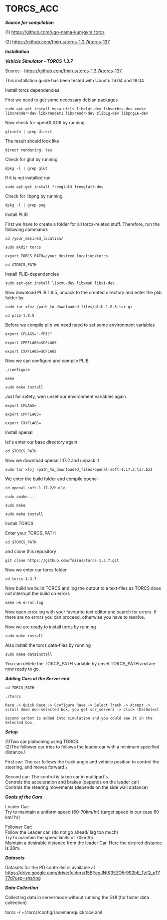 # TORCS_ACC

***Source for compilation***

(1) https://github.com/ugo-nama-kun/gym_torcs

(2) https://github.com/fmirus/torcs-1.3.7#torcs-137

***Installation***

***Vehicle Simulator - TORCS 1.3.7***

Source - https://github.com/fmirus/torcs-1.3.7#torcs-137

This installation guide has been tested with Ubuntu 16.04 and 18.04

Install torcs dependencies

First we need to get some necessary debian packages
```
sudo apt-get install mesa-utils libalut-dev libvorbis-dev cmake libxrender-dev libxrender1 libxrandr-dev zlib1g-dev libpng16-dev
```
Now check for openGL/DRI by running
```
glxinfo | grep direct
```
The result should look like
```
direct rendering: Yes
```
Check for glut by running
```
dpkg -l | grep glut
```
If it is not installed run
```
sudo apt-get install freeglut3 freeglut3-dev
```
Check for libpng by running
```
dpkg -l | grep png
```
Install PLIB

First we have to create a folder for all torcs-related stuff. Therefore, run the following commands
```
cd /your_desired_location/

sudo mkdir torcs

export TORCS_PATH=/your_desired_location/torcs

cd $TORCS_PATH
```
Install PLIB-dependencies
```
sudo apt-get install libxmu-dev libxmu6 libxi-dev
```
Now download PLIB 1.8.5, unpack to the created directory and enter the plib folder by
```
sudo tar xfvz /path_to_downloaded_files/plib-1.8.5.tar.gz

cd plib-1.8.5
```
Before we compile plib we need need to set some environment variables
```
export CFLAGS="-fPIC"

export CPPFLAGS=$CFLAGS

export CXXFLAGS=$CFLAGS
```
Now we can configure and compile PLIB
```
./configure

make

sudo make install
```
Just for safety, wen unset our environment variables again
```
export CFLAGS=

export CPPFLAGS=

export CXXFLAGS=
```
Install openal

let's enter our base directory again
```
cd $TORCS_PATH
```
Now we download openal 1.17.2 and unpack it
```
sudo tar xfvj /path_to_downloaded_files/openal-soft-1.17.2.tar.bz2
```
We enter the build folder and compile openal
```
cd openal-soft-1.17.2/build

sudo cmake ..

sudo make

sudo make install
```
Install TORCS

Enter your TORCS_PATH
```
cd $TORCS_PATH
```
and clone this repository
```
git clone https://github.com/fmirus/torcs-1.3.7.git
```
Now we enter our torcs folder
```
cd torcs-1.3.7
```
Now build we build TORCS and log the output to a text-files as TORCS does not interrupt the build on errors
```
make >& error.log
```
Now open error.log with your favourite text editor and search for errors. If there are no errors you can proceed, otherwise you have to resolve.

Now we are ready to install torcs by running
```
sudo make install
```
Also install the torcs data-files by running
```
sudo make datainstall
```
You can delete the TORCS_PATH variable by unset TORCS_PATH and are now ready to go.

***Adding Cars at the Server end***

```
cd TORCS_PATH

./torcs

Race -> Quick Race -> Configure Race -> Select Track -> Accept -> scroll down non-selected box, you get scr_server2 -> click (De)Select 

Second carbot is added into simulation and you could see it in the Selected box.

```

***Setup***

(1)Two car platooning using TORCS.\
(2)The follower car tries to follows the leader car with a minimum specified distance.\

First car: The car follows the track angle and vehicle position to control the steering, and moves forward.\

Second car: The control is taken car in multipart's.\
Controls the acceleration and brakes (depends on the leader car)\
Controls the steering movements (depends on the side wall distance)

***Goals of the Cars***

Leader Car:\
Try to maintain a uniform speed (60-70km/hr) (target speed in our case 60 km/ hr)

Follower Car:\
Follow the Leader car. (do not go ahead/ lag too much)\
Try to maintain the speed limits of 70km/hr.\
Maintain a desirable distance from the leader Car. Here the desired distance is 20m.

***Datasets***

Datasets for the PD controller is available at https://drive.google.com/drive/folders/15BYagJNtK3EZO5r9S2bE_TzIQ_pT777d?usp=sharing

***Data Collection***

Collecting data in servermode without running the GUI (for faster data collection)

torcs -r ~/.torcs/config/raceman/quickrace.xml


